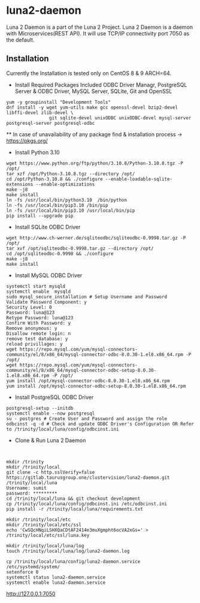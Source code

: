 # luna2-daemon

Luna 2 Daemon is a part of the Luna 2 Project.
Luna 2 Daemon is a daemon with Microservices(REST API). 
It will use TCP/IP connectivity port 7050 as the default.

## Installation

Currently the Installation is tested only on CentOS 8 & 9 ARCH=64.

* Install Required Packages
Included ODBC Driver Managr, PostgreSQL Server & ODBC Driver, MySQL Server, SQLite, Git and OpenSSL
```
yum -y groupinstall "Development Tools"
dnf install -y wget yum-utils make gcc openssl-devel bzip2-devel libffi-devel zlib-devel \
				git sqlite-devel unixODBC unixODBC-devel mysql-server postgresql-server postgresql-odbc
```

** In case of unavailability of any package find & installation process -> https://pkgs.org/
* Install Python 3.10
```
wget https://www.python.org/ftp/python/3.10.8/Python-3.10.8.tgz -P /opt/
tar xzf /opt/Python-3.10.8.tgz --directory /opt/
cd /opt/Python-3.10.8 && ./configure --enable-loadable-sqlite-extensions --enable-optimizations
make -j8
make install
ln -fs /usr/local/bin/python3.10  /bin/python
ln -fs /usr/local/bin/pip3.10 /bin/pip
ln -fs /usr/local/bin/pip3.10 /usr/local/bin/pip
pip install --upgrade pip
```
* Install SQLite ODBC Driver
```
wget http://www.ch-werner.de/sqliteodbc/sqliteodbc-0.9998.tar.gz -P /opt/
tar xvf /opt/sqliteodbc-0.9998.tar.gz --directory /opt/
cd /opt/sqliteodbc-0.9998 && ./configure
make -j8
make install
```
* Install MySQL ODBC Driver
```
systemctl start mysqld
systemctl enable  mysqld
sudo mysql_secure_installation # Setup Username and Password
Validate Password Component: y
Security Level: 0
Password: luna@123
Retype Password: luna@123
Confirm With Password: y
Remove anonymous: y
Disallow remote login: n
remove test database: y
reload privillages: y
wget https://repo.mysql.com/yum/mysql-connectors-community/el/8/x86_64/mysql-connector-odbc-8.0.30-1.el8.x86_64.rpm -P /opt/
wget https://repo.mysql.com/yum/mysql-connectors-community/el/8/x86_64/mysql-connector-odbc-setup-8.0.30-1.el8.x86_64.rpm -P /opt/
yum install /opt/mysql-connector-odbc-8.0.30-1.el8.x86_64.rpm
yum install /opt/mysql-connector-odbc-setup-8.0.30-1.el8.x86_64.rpm
```
* Install PostgreSQL ODBC Driver
```
postgresql-setup --initdb
systemctl enable --now postgresql
su - postgres # Create User and Password and assign the role
odbcinst -q -d # Check and update ODBC Driver's Configuration OR Refer to /trinity/local/luna/config/odbcinst.ini
```
* Clone & Run Luna 2 Daemon
```


mkdir /trinity
mkdir /trinity/local
git clone -c http.sslVerify=false https://gitlab.taurusgroup.one/clustervision/luna2-daemon.git /trinity/local/luna
Username: sumit
password: *********
cd /trinity/local/luna && git checkout development
cp /trinity/local/luna/config/odbcinst.ini /etc/odbcinst.ini
pip install -r /trinity/local/luna/requirements.txt

mkdir /trinity/local/etc
mkdir /trinity/local/etc/ssl
echo 'CwSQcHNqiLSHXQaCDtAF2414e3muXgmpht6ocVA2xGs=' > /trinity/local/etc/ssl/luna.key

mkdir /trinity/local/luna/log
touch /trinity/local/luna/log/luna2-daemon.log

cp /trinity/local/luna/config/luna2-daemon.service /etc/systemd/system/
setenforce 0
systemctl status luna2-daemon.service
systemctl enable luna2-daemon.service
```
http://127.0.0.1:7050
